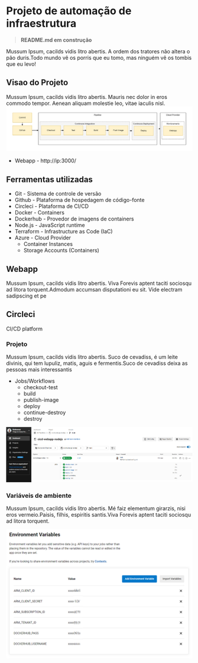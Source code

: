 # Projeto de automação de infraestrutura
> **README.md em construção** 

Mussum Ipsum, cacilds vidis litro abertis. A ordem dos tratores não altera o pão duris.Todo mundo vê os porris que eu tomo, mas ninguém vê os tombis que eu levo!

## Visao do Projeto
Mussum Ipsum, cacilds vidis litro abertis. Mauris nec dolor in eros commodo tempor. Aenean aliquam molestie leo, vitae iaculis nisl. 
![](./images/design.png)

* Webapp - http://ip:3000/


## Ferramentas utilizadas
* Git - Sistema de controle de versão
* Github - Plataforma de hospedagem de código-fonte 
* Circleci - Plataforma de CI/CD
* Docker - Containers
* Dockerhub - Provedor de imagens de containers
* Node.js - JavaScript runtime
* Terraform - Infrastructure as Code (IaC)
* Azure - Cloud Provider
  * Container Instances
  * Storage Accounts (Containers)

## Webapp
Mussum Ipsum, cacilds vidis litro abertis. Viva Forevis aptent taciti sociosqu ad litora torquent.Admodum accumsan disputationi eu sit. Vide electram sadipscing et pe

## Circleci
CI/CD platform 

### Projeto 
Mussum Ipsum, cacilds vidis litro abertis. Suco de cevadiss, é um leite divinis, qui tem lupuliz, matis, aguis e fermentis.Suco de cevadiss deixa as pessoas mais interessantis

* Jobs/Workflows
  - checkout-test
  - build
  - publish-image
  - deploy
  - continue-destroy
  - destroy

![](./images/circleci-dashboard.png)


### Variáveis de ambiente
Mussum Ipsum, cacilds vidis litro abertis. Mé faiz elementum girarzis, nisi eros vermeio.Paisis, filhis, espiritis santis.Viva Forevis aptent taciti sociosqu ad litora torquent.

![](images/circleci-environment-variables.png)


